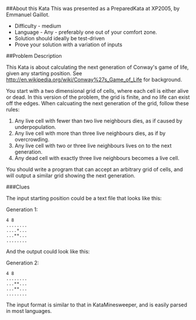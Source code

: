 ##About this Kata
This was presented as a PreparedKata at XP2005, by Emmanuel Gaillot.

* Difficulty - medium
* Language - Any - preferably one out of your comfort zone.
* Solution should ideally be test-driven
* Prove your solution with a variation of inputs

##Problem Description

This Kata is about calculating the next generation of Conway's game of life, given any starting position. See http://en.wikipedia.org/wiki/Conway%27s_Game_of_Life for background.

You start with a two dimensional grid of cells, where each cell is either alive or dead. In this version of the problem, the grid is finite, and no life can exist off the edges. When calcuating the next generation of the grid, follow these rules:

   1. Any live cell with fewer than two live neighbours dies, as if caused by underpopulation.
   2. Any live cell with more than three live neighbours dies, as if by overcrowding.
   3. Any live cell with two or three live neighbours lives on to the next generation.
   4. Any dead cell with exactly three live neighbours becomes a live cell.

You should write a program that can accept an arbitrary grid of cells, and will output a similar grid showing the next generation.

###Clues

The input starting position could be a text file that looks like this:

Generation 1:

    4 8
    ........
    ....*...
    ...**...
    ........

And the output could look like this:

Generation 2:

    4 8
    ........
    ...**...
    ...**...
    ........

The input format is similar to that in KataMinesweeper, and is easily parsed in most languages.


